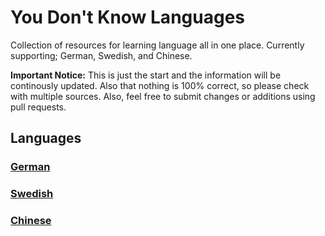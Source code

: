 # You Don't Know Languages

Collection of resources for learning language all in one place. Currently supporting; German, Swedish, and Chinese. 

**Important Notice:** This is just the start and the information will be continously updated. Also that nothing is 100% correct, so please check with multiple sources. Also, feel free to submit changes or additions using pull requests.

## Languages

### [German](./german/README.md)

### [Swedish](./swedish/README.md)

### [Chinese](./chinese/README.md)
